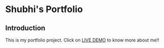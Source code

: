 # Shubhi's Portfolio

## Introduction

This is my portfolio project. Click on [LIVE DEMO](https://shubhik.netlify.app) to know more about me!!
